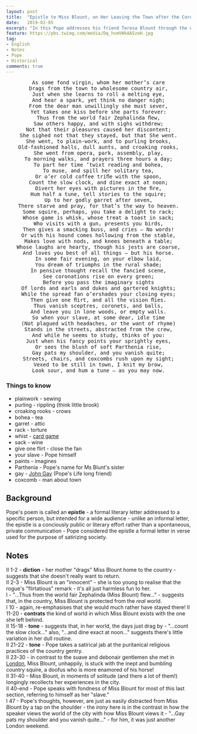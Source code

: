 ```yaml
---
layout: post
title:  "Epistle to Miss Blount, on Her Leaving the Town after the Coronation"
date:   2019-02-05
excerpt: "In this Pope addresses his friend Teresa Blount through the work and name of the early seventeenth century French poet and letter-writer Vincent de Voiture. "
feature: https://pbs.twimg.com/media/Dq_hvmVWkAASzeH.jpg
tag:
- English
- Notes
- Pope
- Historical
comments: true
---
```

<center><pre>
As some fond virgin, whom her mother’s care
Drags from the town to wholesome country air,
Just when she learns to roll a melting eye,
And hear a spark, yet think no danger nigh;
From the dear man unwillingly she must sever,
Yet takes one kiss before she parts forever:
Thus from the world fair Zephalinda ﬂew,
Saw others happy, and with sighs withdrew;
Not that their pleasures caused her discontent;
She sighed not that they stayed, but that She went.
She went, to plain-work, and to purling brooks,
Old-fashioned halls, dull aunts, and croaking rooks,
She went from opera, park, assembly, play,
To morning walks, and prayers three hours a day;
To part her time ’twixt reading and bohea,
To muse, and spill her solitary tea,
Or o’er cold coffee triﬂe with the spoon,
Count the slow clock, and dine exact at noon;
Divert her eyes with pictures in the ﬁre,
Hum half a tune, tell stories to the squire;
Up to her godly garret after seven,
There starve and pray, for that’s the way to heaven.
Some squire, perhaps, you take a delight to rack;
Whose game is whisk, whose treat a toast in sack;
Who visits with a gun, presents you birds,
Then gives a smacking buss, and cries — No words!
Or with his hound comes hollowing from the stable,
Makes love with nods, and knees beneath a table;
Whose laughs are hearty, though his jests are coarse,
And loves you best of all things — but his horse.
In some fair evening, on your elbow laid,
You dream of triumphs in the rural shade;
In pensive thought recall the fancied scene,
See coronations rise on every green;
Before you pass the imaginary sights
Of lords and earls and dukes and gartered knights;
While the spread fan o’ershades your closing eyes;
Then give one ﬂirt, and all the vision ﬂies.
Thus vanish sceptres, coronets, and balls,
And leave you in lone woods, or empty walls.
So when your slave, at some dear, idle time
(Not plagued with headaches, or the want of rhyme)
Stands in the streets, abstracted from the crew,
And while he seems to study, thinks of you:
Just when his fancy points your sprightly eyes,
Or sees the blush of soft Parthenia rise,
Gay pats my shoulder, and you vanish quite;
Streets, chairs, and coxcombs rush upon my sight;
Vexed to be still in town, I knit my brow,
Look sour, and hum a tune — as you may now.
</pre></center>

### Things to know
- plainwork - sewing
- purling - rippling (think little brook)
- croaking rooks - crows
- bohea - tea
- garret - attic
- rack - torture
- whist - [card game](https://www.bicyclecards.com/how-to-play/whist/)
- sack - wine
- give one flirt - close the fan 
- your slave - Pope himself
- paints - imagines
- Parthenia - Pope's name for Ms Blunt's sister
- gay - [John Gay](https://en.wikipedia.org/wiki/John_Gay) (Pope's Life long friend)
- coxcomb - man about town


## Background
 Pope's poem is called an **epistle** - a formal literary letter addressed to a specific person, but intended for a wide audience - unlike an informal letter, the epistle is a conciously public or literary effort rather than a spontaneous, private communication - Pope considered the epistle a formal letter in verse used for the purpose of satirizing society.

## Notes
II 1-2 - **diction** - her mother "drags" Miss Blount home to the country - suggests that she doesn't really want to return.  
II 2-3 - Miss Blount is an "innocent" - she is too young to realise that the rogue's "flirtatious" remark - it's all just harmless fun to her.  
I - "...Thus from the world fair Zephalinda (Miss Blount) flew..." - suggests that, in the country, Miss Blount is protected from the *real* world.  
I 10 - again, re-emphasises that she would much rather have stayed there!
II 11-20 - **contrats** the kind of world in which Miss Blount exists with the one she left behind.  
II 15-18 - **tone** - suggests that, in her world, the days just drag by - "...count the slow clock..." also, "...and dine exact at noon..." suggests there's little variation in her dull routine.  
II 21-22 - **tone**  - Pope takes a satirical jab at the puritanical religious practices of the country gentry.  
II 23-30 - in contrast to the suave and debonair gentlemen she met in [London](https://www.google.com/maps/place/London,+UK/@51.5287718,-0.24168,11z/data=!3m1!4b1!4m5!3m4!1s0x47d8a00baf21de75:0x52963a5addd52a99!8m2!3d51.5073509!4d-0.1277583), Miss Blount, unhappily, is stuck with the inept and bumbling country squire, a doofus who is more enamored of his horse!  
II 31-40 - Miss Blount, in moments of solitude (and there a lot of them!) longingly recollects her experiences in the city.  
II 40-end - Pope speaks with fondness of Miss Blount for most of this last section, referring to himself as her "slave."  
I 47 - Pope's thoughts, however, are just as easily distracted from Miss Blount by a tap on the shoulder - the *irony* here is in the contrast in how the speaker views the world of the city with how Miss Blount views it - "...Gay pats my shoulder and you vanish quite..." - for him, it was just another London weekend.
